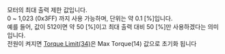 
모터의 최대 출력 제한 값입니다.  
0 ~ 1,023 (0x3FF) 까지 사용 가능하며, 단위는 약 0.1 [%]입니다.  
예를 들어, 값이 512이면 약 50 [%]이고 최대 출력 대비 50 [%]만 사용하겠다는 의미입니다.  
전원이 켜지면 [Torque Limit(34)](#torque-limit)은 Max Torque(14) 값으로 초기화 됩니다
